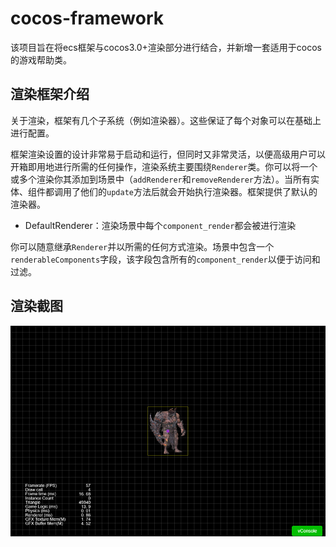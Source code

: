 # cocos-framework
该项目旨在将ecs框架与cocos3.0+渲染部分进行结合，并新增一套适用于cocos的游戏帮助类。

## 渲染框架介绍
关于渲染，框架有几个子系统（例如渲染器）。这些保证了每个对象可以在基础上进行配置。

框架渲染设置的设计非常易于启动和运行，但同时又非常灵活，以便高级用户可以开箱即用地进行所需的任何操作，渲染系统主要围绕`Renderer`类。你可以将一个或多个渲染你其添加到场景中（`addRenderer`和`removeRenderer`方法）。当所有实体、组件都调用了他们的`update`方法后就会开始执行渲染器。框架提供了默认的渲染器。

- DefaultRenderer：渲染场景中每个`component_render`都会被进行渲染

你可以随意继承`Renderer`并以所需的任何方式渲染。场景中包含一个`renderableComponents`字段，该字段包含所有的`component_render`以便于访问和过滤。

## 渲染截图
![avatar](/images/screenshot.png)
